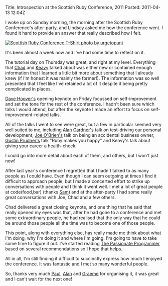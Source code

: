 Title:  Introspection at the Scottish Ruby Conference, 2011
Posted: 2011-04-13 12:04Z

I woke up on Sunday morning, the morning after the Scottish Ruby Conference's after-party, and Lindsey asked me how the conference went. I found it hard to provide an answer that really described how I felt.

[![Scottish Ruby Conference T-Shirt][tshirt-pic] photo by urgetopunt][tshirt-page]

It's been almost a week now and I've had some time to reflect on it.

The tutorial day on Thursday was great, and right at my level. Everything that [Chad][chadfowler] and [Keavy][keavy] talked about was either new or contained enough information that I learned a little bit more about something that I already knew (if I'm honest it was mainly the former!). The information was so well presented that I feel like I've retained a lot of it despite it being pretty complicated in places.

[Dave Hoover's][redsquirrel] opening keynote on Friday focussed on self-improvement and set the tone for the rest of the conference. I hadn't been sure which talks I would attend, but after the keynote I made an effort to focus on self-improvement-related talks.

All of the talks I went to see were great, but a few in particular seemed very well suited to me, including [Alan Gardner's][mr_urf] talk on test-driving our personal development, [Joe O'Brien's][objo] talk on being an accidental business owner, [Gustin Prudner's][gustin] talk "Ruby makes you happy" and Keavy's talk about giving your career a health-check.

I could go into more detail about each of them, and others, but I won't just now!

After last year's conference I regretted that I hadn't talked to as many people as I could have. Even though I can seem outgoing at times I find it difficult to approach people, but I made a concerted effort to strike up conversations with people and I think it went well. I met a lot of great people at code(food,bar) (thanks [Sam][lenary]) and at the after-party I had some really great conversations with Joe, Chad and a few others.

Chad delivered a great closing keynote, and one thing that he said that really opened my eyes was that, after he had gone to a conference and met some extraordinary people, he had realised that the only way that he could be around those people all the time was to become one of those people.

This point, along with everything else, has really made me think about what I'm doing, why I'm doing it and where I'm going. I'm going to have to take some time to figure it out. I've started reading [The Passionate Programmer][tpp] based on several recommendations so I hope that helps.

All in all, I'm still finding it difficult to succinctly express how much I enjoyed the conference. It was fantastic and I met so many wonderful people.

So, thanks very much [Paul][paulanthonywils], [Alan][alancfrancis] and [Graeme][mathie] for organising it, it was great and I can't wait for the next one!

  [tshirt-pic]: http://farm6.static.flickr.com/5266/5604281252_9520c22b32_z.jpg
  [tshirt-page]: http://www.flickr.com/photos/urgetopunt/5604281252/in/pool-scotruby2011
  [tpp]: http://www.amazon.co.uk/gp/product/1934356344/ref=as_li_ss_tl?ie=UTF8&tag=enoflebo-21&linkCode=as2&camp=1634&creative=19450&creativeASIN=1934356344
  
  [chadfowler]:      https://twitter.com/chadfowler
  [keavy]:           https://twitter.com/keavy
  [redsquirrel]:     https://twitter.com/redsquirrel
  [mr_urf]:          https://twitter.com/mr_urf
  [objo]:            https://twitter.com/objo
  [gustin]:          https://twitter.com/gustin
  [coreyhaines]:     https://twitter.com/coreyhaines
  [lenary]:          https://twitter.com/lenary
  [zoecello]:        https://twitter.com/zoecello
  [paulanthonywils]: https://twitter.com/paulanthonywils
  [alancfrancis]:    https://twitter.com/alancfrancis
  [mathie]:          https://twitter.com/mathie